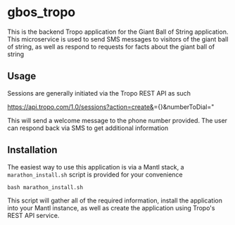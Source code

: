 # gbos_tropo

This is the backend Tropo application for the Giant Ball of String application. This microservice is used to send SMS
messages to visitors of the giant ball of string, as well as respond to requests for facts about the giant ball of string

## Usage

Sessions are generally initiated via the Tropo REST API as such

https://api.tropo.com/1.0/sessions?action=create&<token>={}&numberToDial=<phone>"

This will send a welcome message to the phone number provided. The user can respond back via SMS to get additional information

## Installation

The easiest way to use this application is via a Mantl stack, a `marathon_install.sh` script is provided for your convenience

```
bash marathon_install.sh
```

This script will gather all of the required information, install the application into your Mantl instance, as well
as create the application using Tropo's REST API service.

